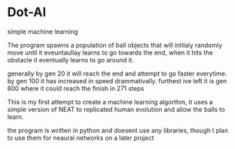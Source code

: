 # Dot-AI
simple machine learning

The program spawns a population of ball objects that will intilaly randomly move until it eveuntaullay learns to go towards the end, when it hits the obstacle it eventually learns to go around it. 

generally by gen 20 it will reach the end and attempt to go faster everytime. by gen 100 it has increased in speed drammativally. furthest ive left it is gen 600 where it could reach the finish in 271 steps

This is my first attempt to create a machine learning algorthm, it uses a simple version of NEAT to replicated human evolution and allow the balls to learn.

the program is written in python and doesent use any libraries, though I plan to use them for neaural networks on a later project
